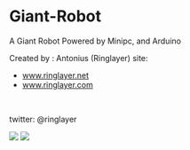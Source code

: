 # Giant-Robot
A Giant Robot Powered by Minipc, and Arduino

Created by : Antonius (Ringlayer)
site:
- www.ringlayer.net
- www.ringlayer.com

<br>

twitter: @ringlayer

<img src="https://github.com/ringlayer/Giant-Robot/blob/master/giant_robot.gif">

<img src="https://raw.githubusercontent.com/ringlayer/Giant-Robot/master/giant-robot.png">
